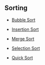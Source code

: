 <a name="sorting"></a>

## Sorting

- [Bubble Sort](https://github.com/birat21sk/nepactober/blob/main/alorithms/Sorting(python)/bubble_sort.py)

- [Insertion Sort](https://github.com/birat21sk/nepactober/blob/main/alorithms/Sorting(python)/insertion_sort.py)

- [Merge Sort](https://github.com/birat21sk/nepactober/blob/main/alorithms/Sorting(python)/merge_sort.py)

- [Selection Sort](https://github.com/birat21sk/nepactober/blob/main/alorithms/Sorting(python)/selection_sort.py)

- [Quick Sort](https://github.com/birat21sk/nepactober/blob/main/alorithms/Sorting(python)/shell_sort.py)